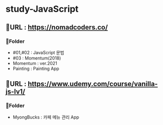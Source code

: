 # study-JavaScript
## 🔗URL : https://nomadcoders.co/
### 📁Folder
- #01,#02 : JavaScript 문법
- #03 : Momentum(2018)
- Momentum : ver.2021
- Painting : Painting App

## 🔗URL : https://www.udemy.com/course/vanilla-js-lv1/
### 📂Folder
- MyongBucks : 카페 메뉴 관리 App
